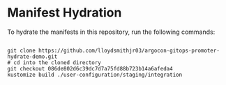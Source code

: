 
# Manifest Hydration

To hydrate the manifests in this repository, run the following commands:

```shell

git clone https://github.com/lloydsmithjr03/argocon-gitops-promoter-hydrate-demo.git
# cd into the cloned directory
git checkout 086de802d6c39dc7d7a75fd88b723b14a6afeda4
kustomize build ./user-configuration/staging/integration
```